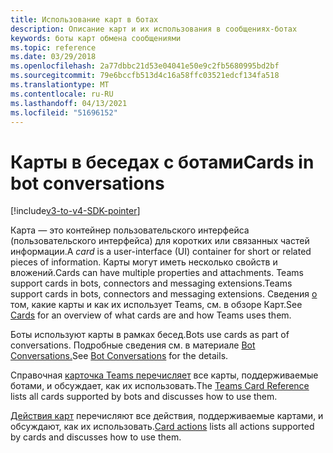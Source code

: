 ```yaml
---
title: Использование карт в ботах
description: Описание карт и их использования в сообщениях-ботах
keywords: боты карт обмена сообщениями
ms.topic: reference
ms.date: 03/29/2018
ms.openlocfilehash: 2a77dbbc21d53e04041e50e9c2fb5680995bd2bf
ms.sourcegitcommit: 79e6bccfb513d4c16a58ffc03521edcf134fa518
ms.translationtype: MT
ms.contentlocale: ru-RU
ms.lasthandoff: 04/13/2021
ms.locfileid: "51696152"
---
```

# <a name="cards-in-bot-conversations"></a><span data-ttu-id="43e7d-104">Карты в беседах с ботами</span><span class="sxs-lookup"><span data-stu-id="43e7d-104">Cards in bot conversations</span></span>

[!include[v3-to-v4-SDK-pointer](~/includes/v3-to-v4-pointer-bots.md)]

<span data-ttu-id="43e7d-105">Карта *—* это контейнер пользовательского интерфейса (пользовательского интерфейса) для коротких или связанных частей информации.</span><span class="sxs-lookup"><span data-stu-id="43e7d-105">A *card* is a user-interface (UI) container for short or related pieces of information.</span></span> <span data-ttu-id="43e7d-106">Карты могут иметь несколько свойств и вложений.</span><span class="sxs-lookup"><span data-stu-id="43e7d-106">Cards can have multiple properties and attachments.</span></span> <span data-ttu-id="43e7d-107">Teams support cards in bots, connectors and messaging extensions.</span><span class="sxs-lookup"><span data-stu-id="43e7d-107">Teams support cards in bots, connectors and messaging extensions.</span></span> <span data-ttu-id="43e7d-108">Сведения [о](~/task-modules-and-cards/what-are-cards.md) том, какие карты и как их использует Teams, см. в обзоре Карт.</span><span class="sxs-lookup"><span data-stu-id="43e7d-108">See [Cards](~/task-modules-and-cards/what-are-cards.md) for an overview of what cards are and how Teams uses them.</span></span>

<span data-ttu-id="43e7d-109">Боты используют карты в рамках бесед.</span><span class="sxs-lookup"><span data-stu-id="43e7d-109">Bots use cards as part of conversations.</span></span> <span data-ttu-id="43e7d-110">Подробные сведения см. в материале [Bot Conversations.](~/resources/bot-v3/bot-conversations/bots-conversations.md)</span><span class="sxs-lookup"><span data-stu-id="43e7d-110">See [Bot Conversations](~/resources/bot-v3/bot-conversations/bots-conversations.md) for the details.</span></span>

<span data-ttu-id="43e7d-111">Справочная [карточка Teams перечисляет](~/task-modules-and-cards/cards/cards-reference.md) все карты, поддерживаемые ботами, и обсуждает, как их использовать.</span><span class="sxs-lookup"><span data-stu-id="43e7d-111">The [Teams Card Reference](~/task-modules-and-cards/cards/cards-reference.md) lists all cards supported by bots and discusses how to use them.</span></span>

<span data-ttu-id="43e7d-112">[Действия карт](~/task-modules-and-cards/cards/cards-actions.md) перечисляют все действия, поддерживаемые картами, и обсуждают, как их использовать.</span><span class="sxs-lookup"><span data-stu-id="43e7d-112">[Card actions](~/task-modules-and-cards/cards/cards-actions.md) lists all actions supported by cards and discusses how to use them.</span></span>
